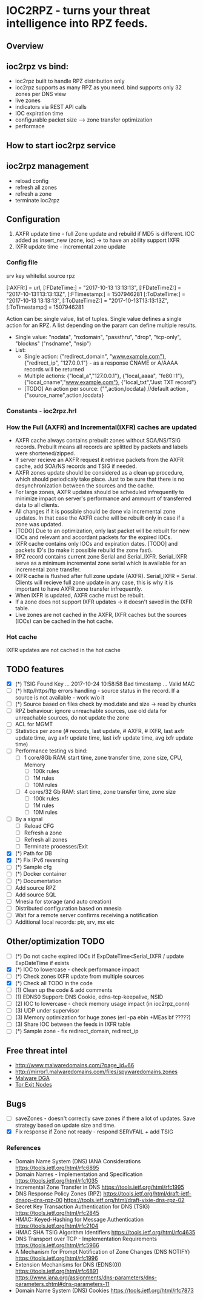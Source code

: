 #  IOC2RPZ - turns your threat intelligence into RPZ feeds.
## Overview

## ioc2rpz vs bind:
- ioc2rpz built to handle RPZ distribution only
- ioc2rpz supports as many RPZ as you need. bind supports only 32 zones per DNS view
- live zones
- indicators via REST API calls
- IOC expiration time
- configurable packet size --> zone transfer optimization
- performace

## How to start ioc2rpz service

## ioc2rpz management
- reload config
- refresh all zones
- refresh a zone
- terminate ioc2rpz

## Configuration
1. AXFR update time - full Zone update and rebuild if MD5 is different. IOC added as insert_new (zone, ioc) -> to have an ability support IXFR
2. IXFR update time - incremental zone update
### Config file

srv
key
whitelist
source
rpz

[:AXFR:] = url,
[:FDateTime:] = "2017-10-13 13:13:13", [:FDateTimeZ:] = "2017-10-13T13:13:13Z", [:FTimestamp:] = 1507946281
[:ToDateTime:] = "2017-10-13 13:13:13", [:ToDateTimeZ:] = "2017-10-13T13:13:13Z", [:ToTimestamp:] = 1507946281


Action can be: single value, list of tuples. Single value defines a single action for an RPZ. A list depending on the param can define multiple results.
- Single value: "nodata", "nxdomain", "passthru", "drop", "tcp-only", "blockns" ("nsdname", "nsip")
- List:
  - Single action: {"redirect_domain", "www.example.com"}, {"redirect_ip", "127.0.0.1"} - as a response CNAME or A/AAAA records will be returned
  - Multiple actions: {"local_a","127.0.0.1"}, {"local_aaaa", "fe80::1"}, {"local_cname","www.example.com"}, {"local_txt","Just TXT record"}
  - [TODO] An action per source: {"",action,locdata} //default action ,{"source_name",action,locdata}

### Constants - ioc2rpz.hrl


### How the Full (AXFR) and Incremental(IXFR) caches are updated
- AXFR cache always contains prebuilt zones without SOA/NS/TSIG records. Prebuilt means all records are splitted by packets and labels were shortened/zipped.
- If server recieve an AXFR request it retrieve packets from the AXFR cache, add SOA/NS records and TSIG if needed.
- AXFR zones update should be considered as a clean up procedure, which should periodicaly take place. Just to be sure that there is no desynchronization between the sources and the cache.
- For large zones, AXFR updates should be scheduled infrequently to minimize impact on server's performance and ammount of transferred data to all clients.
- All changes if it is possible should be done via incremental zone updates. In that case the AXFR cache will be rebuilt only in case if a zone was updated.
- [TODO] Due to an optimization, only last packet will be rebuilt for new IOCs and relevant and accordant packets for the expired IOCs.
- IXFR cache contains only IOCs and expiration dates. [TODO] and packets ID's (to make it possible rebuild the zone fast).
- RPZ record contains current zone Serial and Serial_IXFR. Serial_IXFR serve as a minimum incremental zone serial which is available for an incremental zone transfer.
- IXFR cache is flushed after full zone update (AXFR). Serial_IXFR = Serial. Clients will recieve full zone update in any case, this is why it is important to have AXFR zone transfer infrequently.
- When IXFR is updated, AXFR cache must be rebuilt.
- If a zone does not support IXFR updates -> it doesn't saved in the IXFR table.
- Live zones are not cached in the AXFR, IXFR caches but the sources (IOCs) can be cached in the hot cache.

### Hot cache
IXFR updates are not cached in the hot cache

## TODO features
- [x] (*) TSIG Found Key ... 2017-10-24 10:58:58 Bad timestamp ... Valid MAC
- [ ] (*) http/https/ftp errors handling - source status in the record. If a source is not available - work w/o it
- [ ] (*) Source based on files check by mod.date and size -> read by chunks
- [ ] RPZ behaviour: ignore unreachable sources, use old data for unreachable sources, do not update the zone
- [ ] ACL for MGMT
- [ ] Statistics per zone (# records, last update, # AXFR, # IXFR, last axfr update time, avg axfr update time, last ixfr update time, avg ixfr update time)
- [ ] Performance testing vs bind:
  - [ ] 1 core/8Gb RAM: start time, zone transfer time, zone size, CPU, Memory
    - [ ] 100k rules
    - [ ] 1M rules
    - [ ] 10M rules
  - [ ] 4 cores/32 Gb RAM: start time, zone transfer time, zone size
    - [ ] 100k rules
    - [ ] 1M rules
    - [ ] 10M rules
- [ ] By a signal
  - [ ] Reload CFG
  - [ ] Refresh a zone
  - [ ] Refresh all zones
  - [ ] Terminate processes/Exit
- [x] (*) Path for DB
- [x] (*) Fix IPv6 reversing
- [ ] (*) Sample cfg
- [ ] (*) Docker container
- [ ] (*) Documentation
- [ ] Add source RPZ
- [ ] Add source SQL
- [ ] Mnesia for storage (and auto creation)
- [ ] Distributed configuration based on mnesia
- [ ] Wait for a remote server confirms receiving a notification
- [ ] Additional local records: ptr, srv, mx etc

## Other/optimization TODO
- [ ] (*) Do not cache expired IOCs if ExpDateTime<Serial_IXFR / update ExpDateTime if exists
- [x] (*) IOC to lowercase - check performance impact
- [ ] (*) Check zones IXFR update from multiple sources
- [x] (*) Check all TODO in the code
- [ ] (1) Clean up the code & add comments
- [ ] (1) EDNS0 Support: DNS Cookie, edns-tcp-keepalive, NSID
- [ ] (2) IOC to lowercase - check memory usage impact (in ioc2rpz_conn)
- [ ] (3) UDP under supervisor
- [ ] (3) Memory optimization for huge zones (erl -pa ebin +MEas bf ?????)
- [ ] (3) Share IOC between the feeds in IXFR table
- [ ] (*) Sample zone - fix redirect_domain, redirect_ip

## Free threat intel
- http://www.malwaredomains.com/?page_id=66
- http://mirror1.malwaredomains.com/files/spywaredomains.zones
- [Malware DGA](http://data.netlab.360.com)
- [Tor Exit Nodes](https://torstatus.blutmagie.de/ip_list_exit.php/Tor_ip_list_EXIT.csv)


## Bugs
- [ ] saveZones - doesn't correctly save zones if there a lot of updates. Save strategy based on update size and time.
- [x] Fix response if Zone not ready - respond SERVFAIL + add TSIG

### References
- Domain Name System (DNS) IANA Considerations
https://tools.ietf.org/html/rfc6895
- Domain Names - Implementation and Specification
https://tools.ietf.org/html/rfc1035
- Incremental Zone Transfer in DNS
https://tools.ietf.org/html/rfc1995
- DNS Response Policy Zones (RPZ)
https://tools.ietf.org/html/draft-ietf-dnsop-dns-rpz-00
https://tools.ietf.org/html/draft-vixie-dns-rpz-02
- Secret Key Transaction Authentication for DNS (TSIG)
https://tools.ietf.org/html/rfc2845
- HMAC: Keyed-Hashing for Message Authentication
https://tools.ietf.org/html/rfc2104
- HMAC SHA TSIG Algorithm Identifiers
https://tools.ietf.org/html/rfc4635
- DNS Transport over TCP - Implementation Requirements
https://tools.ietf.org/html/rfc5966
- A Mechanism for Prompt Notification of Zone Changes (DNS NOTIFY)
https://tools.ietf.org/html/rfc1996
- Extension Mechanisms for DNS (EDNS(0))
https://tools.ietf.org/html/rfc6891
https://www.iana.org/assignments/dns-parameters/dns-parameters.xhtml#dns-parameters-11
- Domain Name System (DNS) Cookies
https://tools.ietf.org/html/rfc7873
